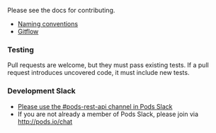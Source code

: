 Please see the docs for contributing.

* [Naming conventions](docs/contributing/naming-conventions.txt)
* [Gitflow](docs/contributing/gitflow.md)

### Testing
Pull requests are welcome, but they must pass existing tests. If a pull request introduces uncovered code, it must include new tests.

### Development Slack
* [Please use the #pods-rest-api channel in Pods Slack](https://podswp.slack.com/messages/pods-rest-api/)
* If you are not already a member of Pods Slack, please join via http://pods.io/chat
